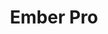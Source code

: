 ---
layout: workshop
title: Ember Pro
permalink: "/workshops/2016-12-19-ember-pro"
category: Front End Development
description: |-
  We'll go **way** beyond the fundamentals, tackling topics like authentication, advanced debugging techniques, server-side rendering, modular app design.

  This course is designed to help developers already familiar with Ember.js to unlock the true power of the framework.
stages:
- title: Managing Complexity
  description: Ambitious apps have a tendency to be inherently a little complex. We'll
    look at a few battle-tested ember addons that have emerged as the go-to solutions
    in their domains, and leverage this third party code to enrich our app while keeping
    complexity under control.
  duration: 290
  agenda_items:
  - title: Recap & Wrap Up
    description: We'll recap everything we've covered today, and preview tomorrow's
      agenda
    item_type: 15
    start_time: lecture
    duration: 1735
  - title: 'EXERCISE: Login/Logout'
    description: "The API we've been using supports authentication via OAuth2 Password
      Grants. Implement \"logging in\", and unlock the ability to post non-anonymous
      comments.\nAdd a \"Logout\" button to the navbar, which should\n* make a `DELETE`
      request to the same endpoint we use for login, and then \n* invalidate the client-side
      session"
    item_type: 30
    start_time: exercise
    duration: 1705
  - title: 'EXERCISE: Animated Comment Count'
    description: We have a small comment count indicator in the list of records on
      the left side of the screen. Use liquid fire to animate this so that it rolls
      over "odometer style" when comments are added or removed.
    item_type: 30
    start_time: exercise
    duration: 1500
  - title: Animation
    description: A little tasteful animation can make a world of difference, in making
      your app feel rich and interactive. We'll look at a few easy to use features
      in Ember's official animation library, liquid-fire, whose "big idea" is making
      animations **declarative**.
    item_type: 45
    start_time: lecture
    duration: 1415
  - title: Logic in Templates
    description: |-
      As you start building a sizable app, it's easy to become annoyed at all of the repetitive computed properties that usually come along with conditionals, filtering and transforming data, and mutating values.
      We'll look at two libraries
      * ember-composable-helpers
      * ember-truth-helpers

      That allow us to express simple logic declaratively in templates.
    item_type: 30
    start_time: lecture
    duration: 1530
  - title: 'EXERCISE: Public vs Private Comments'
    description: |-
      Good news! We have a new feature whereby comments can be made either in "fact" or "opinion" mode .
      * Using only a `<select>` element, composable helpers, and minimal imperative code in JavaScript files, add a drop down allowing the user to pick between comment types when creating a comment
      * Add a filter to the top of the list, allowing us to pick from three modes "fact", "opinion" or "all"
      * In "all" mode, facts should be sorted higher on the list than "opinions", but they should otherwise be sorted by createdAt within each category.
    item_type: 45
    start_time: exercise
    duration: 1600
  - title: 'EXERCISE: Better comment saving'
    description: We can improve our comment saving experience, by disabling the textarea
      and save button while the operation is underway.
    item_type: 30
    start_time: exercise
    duration: 1345
  - title: Authentication & Authorization
    description: |-
      Authentication is often the first big thing we end up building into a new app, and the approach ember-simple-auth takes has clearly resonated with the Ember community. By building a small set of single-purpose JavaScript modules, and mixing a few things into a few foundational framework objects, we can have authentication working in no time!
      We'll go a step further and explore the concept of roles, whereby users are granted or denied access to certain routes, based on some data associated with their user object.
    item_type: 20
    start_time: lecture
    duration: 1645
  - title: Concurrency
    description: "Promises are soooo 2016. We'll do a few things with ember-concurrency,
      a library that leverages the power of Generator Functions to help us manage
      asynchronous tasks with grace and poise. \n"
    item_type: 45
    start_time: lecture
    duration: 1300
- title: Booting and Building
  description: It makes sense to begin at the beginning. We'll thoroughly examine
    how your ember app is built and how it boots up, getting a little hands-on experience
    with the parts of the framework that glue all of your application code together.
  duration: 320
  agenda_items:
  - title: 'EXERCISE: Server data in Client Land'
    description: Grab the user agent of the incoming request to index.html, and make
      it available in the container under the container key `data:request`
    item_type: 30
    start_time: exercise
    duration: 1450
  - title: 'EXERCISE: Ready, Set, Fastboot!'
    description: Install `ember-cli-fastboot`, and run `ember fastboot --serve-assets`.
      You'll find that something we're doing is making our lightweight and incomplete
      DOM implementation unhappy. Use our knowledge of Fastboot guards to fix this
      problem (i.e., skip it if we're running in fastboot land).
    item_type: 30
    start_time: exercise
    duration: 1420
  - title: Fastboot
    description: |-
      Ember's server side rendering technology is incredibly easy to set up, particularly in comparison to getting something equivalent working in ecosystems that are less opinionated and aligned to a common set of ideas.

      Although both browsers and Node.js both run JavaScript, there are a couple of very important differences that we need to be aware of, as we prepare our app for Fastboot.
    item_type: 30
    start_time: lecture
    duration: 1350
  - title: 'EXERCISE: Github + Travis-CI + Heroku = Easy CI/CD'
    description: "Set up free continuous integration w/ Travis-CI, create a new app
      on Heroku using the ember-cli build pack, and have Travis automatically deploy
      in the event that tests pass.\n\n**BONUS:** setup a heroku pipeline, and enable
      PR apps, so you can view and play with proposed changes before merging PRs! "
    item_type: 30
    start_time: exercise
    duration: 1320
  - title: Lunch
    description: Break for Lunch
    item_type: 45
    start_time: break
    duration: 1215
  - title: A Simple CI/CD Scheme
    description: |
      One of the distinct advantages of working with an opinionated framework is that many people are working with the same set of libraries and tools.
      Continuous integration and continuous deployment typically take a lot of effort to set up, but in the ember world, it's incredibly easy! We'll use Travis-CI and Heroku (coincidentally, two both apps) to automatically test  and deploy new code that's pushed to our project's GitHub master branch.
    item_type: 20
    start_time: lecture
    duration: 1300
  - title: 'EXERCISE: Build a Broccoli Plugin'
    description: "We want to add a copyright notice comment to the top of all built
      JavaScript files. Do so by way of a broccoli plugin. \n\n**Note:** you may end
      up tampering with files after the've already been fingerprinted, so you may
      need to remove `ember-cli-sri` from your project."
    item_type: 30
    start_time: exercise
    duration: 1145
  - title: 'EXERCISE: Container setup in an Initializer'
    description: We only want our app to boot up once we have geolocation data. Retrieving
      this from the browser is an async process, so we'll need to ensure we halt the
      boot process until it's complete. Once data has been retrieved, put it in the
      container under the `data:location` key,  in such a way that we only have a
      single copy of the object used across the whole app.
    item_type: 30
    start_time: exercise
    duration: 1045
  - title: Building with Broccoli
    description: |-
      Broccoli is the asset pipeline used by ember-cli, and it has one job: transforming and combining files. While the core broccoli library is great, some of the most important build-related stuff happens inside the many broccoli plugins that are used to transpile, minify, uglify and analyze your source code.

      We'll build our own broccoli plugin, explore some debugging techniques and learn some broccoli best practices.
    item_type: 30
    start_time: lecture
    duration: 1115
  - title: Welcome & Setup
    description: Some friendly introductions, and a quick overview of the training
      plan.
    item_type: 15
    start_time: lecture
    duration: 900
  - title: 'EXERCISE: Consume ES5 modules in ES6'
    description: Using our knowledge of the loader, let's put a file in our `/vendor`
      folder to make an ES6 module available in our app in totally different namespace.
    item_type: 30
    start_time: exercise
    duration: 945
  - title: Container, Loader and Resolver
    description: |-
      Like many opinionated web frameworks, most of the code developers write is in hooks: important functions that are called in a predictable way, which may be extended to customize behavior.

      When things appear to go wrong between hooks, being able to peek into a few of the important framework internals can be incredibly valuable. We'll cover three important concepts that will start to give you visibility into what may have previously been a black box
    item_type: 30
    start_time: lecture
    duration: 915
  - title: Initializers
    description: |-
      If you've ever copied and pasted a code from a library's source, in order to customize a little behavior within a complex internal process, you've likely felt the pain of keeping your customized behavior in sync with upstream changes to the library.

      Ember's boot process was built with customization in mind, and provides a mechanism for inserting our own custom code at various places in startup process. These bits of code are called initializers and instance-initializers.

      We'll build on our knowledge of the container, and use the Registration API to prepare it for our app, in some initializers and instance-initializers of our own.
    item_type: 30
    start_time: lecture
    duration: 1015
- title: State Management II
  description: Particularly when working in an environment like the browser, where
    some things are fast, and some things are really slow, it behooves us to set some
    state management ground rules, so we don't run into trouble as our app grows in
    size and complexity.
  duration: 240
  agenda_items:
  - title: 'EXERCISE: UI State'
    description: |-
      We have a little metadata area at the top of each record, and want to allow users to expand and collapse it to their heart's content! Implement this feature, and meet the following requirements:
      * The expand/collapse state should not carry over from one record to another as we navigate around
      * If we expand the metadata area on a record, then go somewhere else, and then come back, we should see things as we left them
    item_type: 30
    start_time: exercise
    duration: 1145
  - title: Lunch
    description: Break for Lunch
    item_type: 45
    start_time: break
    duration: 1215
  - title: 'EXERCISE: Draft comments'
    description: We want to be able to make comments, and first we want to ensure
      that we don't allow users to accidentally discard their draft comments. Additionally,
      we need to ensure that drafts are always associated with the appropriate record
    item_type: 30
    start_time: exercise
    duration: 945
  - title: UI State
    description: |-
      UI State is often pertinent to the presentation layer only, is only relevant "in the moment", and can in fact be harmful if not discarded and given a clean start if a user leaves and comes back.
      You may be thinking that component member data is the tool for the job, but it's more nuanced than you think!
    item_type: 30
    start_time: lecture
    duration: 1115
  - title: 'EXERCISE: Saving comments'
    description: |-
      When a user wants to save a comment, it should be persisted to the API. Please implement this feature and meet the following requirements
      * Once a save has successfully completed, the appropriate draft state should be cleared
      * Your solution must behave as expected in a high-latency environment
    item_type: 30
    start_time: exercise
    duration: 1045
  - title: Persisted State
    description: You're no doubt familiar with persisted state, and using ember-data
      to help you manage it. However, when doing anything asynchronous, we have to
      keep context and life cycles in mind.
    item_type: 30
    start_time: lecture
    duration: 1015
  - title: Welcome Back
    description: We'll remind ourselves of what was covered yesterday so it's fresh
      in our minds.
    item_type: 15
    start_time: lecture
    duration: 900
  - title: Draft State & WeakMap
    description: 'When a user spends some effort creating some state (i.e., a comment
      on a GitHub issue), it''s important to protect them from losing it by way of
      an accidental swipe, press of the browser''s back button, or a file drop in
      the browser''s window.

'
    item_type: 30
    start_time: lecture
    duration: 915
- title: State Management I
  description: Particularly when working in an environment like the browser, where
    some things are fast, and some things are really slow, it behooves us to set some
    state management ground rules, so we don't run into trouble as our app grows in
    size and complexity.
  duration: 85
  agenda_items:
  - title: 'EXERCISE: Bookmarkable list filters'
    description: "Add a feature where we can type a name fragment in our project's
      search field in order to filter the list of records.\n* This should be done
      in a **data down, actions up** way\n* Reduce the number of API calls made if
      you can\n* Ensure that you don't break browser history \n"
    item_type: 40
    start_time: exercise
    duration: 1550
  - title: Wrap Up & Recap
    description: We'll recap everything we've learned today, and set our sights on
      more topics for tomorrow!
    item_type: 15
    start_time: lecture
    duration: 1630
  - title: Addressable State
    description: 'Addressable state is essentially anything that''s directly represented
      in the browser''s URL. Poorly managed addressable state can lead to problems,
      where the browser''s back button doesn''t do what your user expects. '
    item_type: 30
    start_time: lecture
    duration: 1520
- title: Professional Patterns
  description: Knowing how things work is one thing, but knowing how they're used
    by experts in the wild will help you learn the easy way instead of the hard way.
  duration: 270
  agenda_items:
  - title: Lunch
    description: Break for Lunch
    item_type: 45
    start_time: break
    duration: 1230
  - title: 'EXERCISE: Client-Side Comment Validation'
    description: Implement clients-side validation for comments, where anonymous comments
      must be less than 140 characters, but non-anonymous comments can be up to 255.
    item_type: 30
    start_time: exercise
    duration: 1200
  - title: ES2016, ES2017 & ES2018  in Ember
    description: |-
      You're no doubt aware of new language features coming to the JavaScript world, but since some of us have years of experience writing ES5 code, it's hard to develop new habits that take advantage of the new stuff.

      We'll look at some ideal places to apply destructured assignment, enhanced object literals, ES6 classes, async/await and more, with a specific focus on how the new ideas mix well with Ember.
    item_type: 30
    start_time: lecture
    duration: 1030
  - title: Validation
    description: 'ember-cp-validations takes an approach to validating ember-data
      records (or really, any `Ember.Object` subclass) that''s built entirely using
      computed properties. We''ll look at how to apply this library, customize error
      messages, display them on the screen, and even integrate with ember-data to
      surface server-side errors in the UI.

'
    item_type: 30
    start_time: lecture
    duration: 1130
  - title: 'EXERCISE: Async/Await'
    description: |
      * Rewrite our logout logic using async/await
      * Write an acceptance test for visiting a record and comment on it, using async/await
    item_type: 30
    start_time: exercise
    duration: 1100
  - title: CRUD Mixins
    description: |-
      There are several types of repetitive routes that most apps end up needing for the following purposes

      * Creating a new record
      * Updating an existing record
      * Showing a record
      * Showing a list of records

      We'll devise a common abstraction for each of these, and DRY up our code by establishing some conventions within our project.
    item_type: 45
    start_time: lecture
    duration: 915
  - title: 'EXERCISE: CRUD Mixins'
    description: Let's DRY up our routes for showing a list of records, and the route
      for creating a new record, by building some general purpose mixins.
    item_type: 30
    start_time: exercise
    duration: 1000
  - title: Welcome & Recap
    description: We'll recap everything we've learned so far, so it's fresh in our
      minds.
    item_type: 15
    start_time: lecture
    duration: 900
- title: Modular Architecture
  description: "One of the unique strengths of the Ember ecosystem is the concept
    of an Ember Addon.\n\nThe big recent advancement in this area over the past year
    is the concept of  **engines**, a special kind of addon that essentially is an
    app in and of its self, embedded or mounted in the consuming app. \n\nTomorrow's
    ember apps will take advantage of all of these great capabilities, so we'll thoroughly
    study the various building blocks, and cover some important and broadly useful
    scenarios. "
  duration: 240
  agenda_items:
  - title: Wrap Up & Final Recap
    description: We'll take a step back and recap everything we've learned so far,
      putting in the broader context of being able to build out things quickly, robustly
      and sustainably with Ember.js.
    item_type: 15
    start_time: lecture
    duration: 1715
  - title: Lazy Engines
    description: |-
      Beyond encapsulation, one of the biggest benefits that come along with engines is that it frees us from having to pile our entire app into one big set of static assets, to be downloaded as the user first enters. Lazy engines allow chunks of assets to be downloaded on an as-needed basis, as a user crosses an engine boundary.

      Although this adds a little extra complexity to our apps, the performance payoff can be huge, particularly if infrequently-used sections of your app are particularly heavy in terms of dependencies and application code.
    item_type: 30
    start_time: lecture
    duration: 1645
  - title: Route-less Engines
    description: Engines are a powerful new capability, similar in concept to the
      idea of Rails engines, for embedding a sub-application into a host app. This
      is a departure from non-engine addons, in that the engine has its own registry
      & container, can have its own initializers, services, etc...
    item_type: 30
    start_time: lecture
    duration: 1545
  - title: Routed Engines
    description: We've already embedded a route-less engine into a view, so let's
      take things to the next level and mount a routed engine in our router. We'll
      need to introduce a few new concepts relating to how engines share information
      with the host app, and pay special attention to the way we create `{{link-to}}`  components
      that cross the host/engine boundary.
    item_type: 30
    start_time: lecture
    duration: 1615
  - title: 'EXERCISE: Modifying a host app''s asset pipeline'
    description: Addons are the go-to way of building up an app's asset pipeline in
      a modular way.  We'll look at the different places that we can get access to
      important Broccoli trees, and cover some important distinctions between being
      consumed in apps vs other addons vs engines.
    item_type: 30
    start_time: exercise
    duration: 1515
  - title: 'EXERCISE: UI Kit'
    description: Move our `{{x-input}}` and `{{x-textarea}}` components into a new
      in-repo addon called **core-ui**. Make sure your templates are not in the `/app`
      folder.
    item_type: 30
    start_time: exercise
    duration: 1445
  - title: Module Namespaces, Resolver Consequences
    description: 'Typically, when working with addons, you have two top-level folders:
      `app` and `addon`, each of which may contain familiar folders like `components`,
      `routes`, etc... . We''ll connect back to our newfound knowledge of the container,
      loader and resolver, to understand important consequences of putting certain
      types of files in each tree.'
    item_type: 30
    start_time: lecture
    duration: 1415
  - title: Addon Basics
    description: 'Ember addons can exist as their own independently-versioned separate
      projects, or as **in-repo addons** that live within a host app''s  `/lib` folder.
      There are **major** benefits to both of these patterns, so once we cover some
      common addon basics, we''ll outline important differences and practical use
      cases for each. '
    item_type: 45
    start_time: lecture
    duration: 1330
---